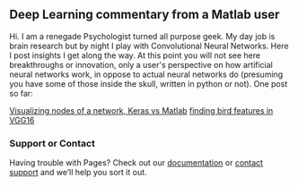## Deep Learning commentary from a Matlab user
Hi. I am a renegade Psychologist turned all purpose geek. My day job is brain research but by night I play with Convolutional Neural Networks. Here I post insights I get along the way. At this point you will not see here breakthroughs or innovation, only a user's perspective on how artificial neural networks work, in oppose to actual neural networks do (presuming you have some of those inside the skull, written in python or not). One post so far:

[Visualizing nodes of a network, Keras vs Matlab](https://yuval-harpaz.github.io/cnn-with-Matlab/visualizeKeras/visiontools1.html)
[finding bird features in VGG16](https://yuval-harpaz.github.io/cnn-with-Matlab/findBeakyNodes/findBirdFeatures.html)

### Support or Contact

Having trouble with Pages? Check out our [documentation](https://help.github.com/categories/github-pages-basics/) or [contact support](https://github.com/contact) and we’ll help you sort it out.
